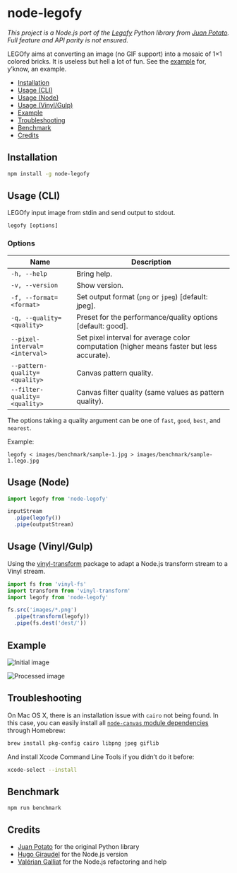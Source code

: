 # node-legofy

*This project is a Node.js port of the [Legofy](https://github.com/JuanPotato/Legofy) Python library from [Juan Potato](https://github.com/JuanPotato). Full feature and API parity is not ensured.*

LEGOfy aims at converting an image (no GIF support) into a mosaic of 1&times;1 colored bricks. It is useless but hell a lot of fun. See the [example](#example) for, y’know, an example.

* [Installation](#installation)
* [Usage (CLI)](#usage-cli)
* [Usage (Node)](#usage-node)
* [Usage (Vinyl/Gulp)](#usage-vinylgulp)
* [Example](#example)
* [Troubleshooting](#troubleshooting)
* [Benchmark](#benchmark)
* [Credits](#credits)

## Installation

```sh
npm install -g node-legofy
```

## Usage (CLI)

<!-- BEGIN USAGE -->

LEGOfy input image from stdin and send output to stdout.

```
legofy [options]
```

### Options

Name | Description
---- | -----------
`-h, --help` | Bring help.
`-v, --version` | Show version.
`-f, --format=<format>` | Set output format (`png` or `jpeg`) [default: jpeg].
`-q, --quality=<quality>` | Preset for the performance/quality options [default: good].
`--pixel-interval=<interval>` | Set pixel interval for average color computation (higher means faster but less accurate).
`--pattern-quality=<quality>` | Canvas pattern quality.
`--filter-quality=<quality>` | Canvas filter quality (same values as pattern quality).

The options taking a quality argument can be one of `fast`, `good`, `best`,
and `nearest`.

<!-- END USAGE -->

Example:

```
legofy < images/benchmark/sample-1.jpg > images/benchmark/sample-1.lego.jpg
```

## Usage (Node)

```js
import legofy from 'node-legofy'

inputStream
  .pipe(legofy())
  .pipe(outputStream)
```

## Usage (Vinyl/Gulp)

Using the [vinyl-transform] package to adapt a Node.js transform stream
to a Vinyl stream.

[vinyl-transform]: https://www.npmjs.com/package/vinyl-transform

```js
import fs from 'vinyl-fs'
import transform from 'vinyl-transform'
import legofy from 'node-legofy'

fs.src('images/*.png')
  .pipe(transform(legofy))
  .pipe(fs.dest('dest/'))
```

## Example

![Initial image](https://raw.githubusercontent.com/KittyGiraudel/node-legofy/master/images/benchmark/sample-1.jpg)

![Processed image](https://raw.githubusercontent.com/KittyGiraudel/node-legofy/master/images/benchmark/sample-1.lego.jpg)

## Troubleshooting

On Mac OS X, there is an installation issue with `cairo` not being found. In this case, you can easily install all [`node-canvas` module dependencies](https://github.com/Automattic/node-canvas#installation) through Homebrew:

```sh
brew install pkg-config cairo libpng jpeg giflib
```

And install Xcode Command Line Tools if you didn’t do it before:

```sh
xcode-select --install
```

## Benchmark

```
npm run benchmark
```

## Credits

* [Juan Potato](https://github.com/JuanPotato) for the original Python library
* [Hugo Giraudel](https://twitter.com/KittyGiraudel) for the Node.js version
* [Valérian Galliat](https://twitter.com/valeriangalliat) for the Node.js refactoring and help
